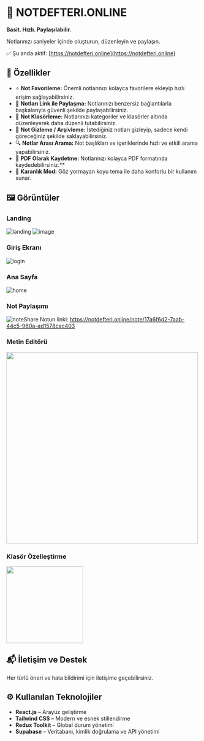 # 📝 NOTDEFTERI.ONLINE

**Basit. Hızlı. Paylaşılabilir.**  

Notlarınızı saniyeler içinde oluşturun, düzenleyin ve paylaşın.  

✅ Şu anda aktif: [https://notdefteri.online](https://notdefteri.online)

## 🚀 Özellikler

- ⭐ **Not Favorileme:** Önemli notlarınızı kolayca favorilere ekleyip hızlı erişim sağlayabilirsiniz.
- 🔗 **Notları Link ile Paylaşma:** Notlarınızı benzersiz bağlantılarla başkalarıyla güvenli şekilde paylaşabilirsiniz.
- 📁 **Not Klasörleme:** Notlarınızı kategoriler ve klasörler altında düzenleyerek daha düzenli tutabilirsiniz.
- 🙈 **Not Gizleme / Arşivleme:** İstediğiniz notları gizleyip, sadece kendi göreceğiniz şekilde saklayabilirsiniz.
- 🔍 **Notlar Arası Arama:** Not başlıkları ve içeriklerinde hızlı ve etkili arama yapabilirsiniz.
- 📄 **PDF Olarak Kaydetme:** Notlarınızı kolayca PDF formatında kaydedebilirsiniz.**
- 🌙 **Karanlık Mod:** Göz yormayan koyu tema ile daha konforlu bir kullanım sunar.


## 🖼️ Görüntüler
### Landing
![landing](https://github.com/user-attachments/assets/ec780288-f583-4480-939d-f264faa683d3)
![image](https://github.com/user-attachments/assets/d1651482-6e61-4072-ae42-0e8b98d46a5c)


### Giriş Ekranı
![login](https://github.com/user-attachments/assets/0b801d84-d5f4-4857-bdd1-83474d64e06e)

### Ana Sayfa
![home](https://github.com/user-attachments/assets/f181bedc-03cc-41c9-aedb-35c29a9ac705)

### Not Paylaşımı
![noteShare](https://github.com/user-attachments/assets/0994167d-f242-4e8d-a699-fb20273a65a7)
Notun linki: https://notdefteri.online/note/17a6f6d2-7aab-44c5-960a-ad1578cac403

### Metin Editörü
<img src="https://github.com/user-attachments/assets/8d87ff15-558a-4fc6-b380-2b9ddbcd1a0b" width="500"/>

### Klasör Özelleştirme
<img src="https://github.com/user-attachments/assets/a6772539-961f-4de8-ab08-bb26cdb6d256" width="200"/>

## 📬 İletişim ve Destek

Her türlü öneri ve hata bildirimi için iletişime geçebilirsiniz.

## ⚙️ Kullanılan Teknolojiler

- **React.js** – Arayüz geliştirme
- **Tailwind CSS** – Modern ve esnek stillendirme
- **Redux Toolkit** – Global durum yönetimi
- **Supabase** – Veritabanı, kimlik doğrulama ve API yönetimi

